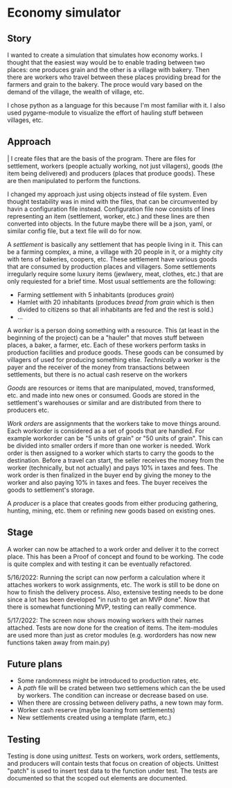 # Economy simulator
## Story
I wanted to create a simulation that simulates how economy works. I thought that the easiest way would be to enable trading between two places: one produces grain and the other is a village with bakery. Then there are workers who travel between these places providing bread for the farmers and grain to the bakery. The proce would vary based on the demand of the village, the wealth of village, etc.

I chose python as a language for this because I'm most familiar with it. I also used pygame-module to visualize the effort of hauling stuff between villages, etc.

## Approach
| I create files that are the basis of the program. There are files for settlement, workers (people actually working, not just villagers), goods (the item being delivered) and producers (places that produce goods). These are then manipulated to perform the functions.

I changed my approach just using objects instead of file system. Even thought testability was in mind with the files, that can be circumvented by havin a configuration file instead. Configuration file now consists of lines representing an item (settlement, worker, etc.) and these lines are then converted into objects. In the future maybe there will be a json, yaml, or similar config file, but a text file will do for now.

A _settlement_ is basically any settlement that has people living in it. This can be a farming complex, a mine, a village with 20 people in it, or a mighty city with tens of bakeries, coopers, etc. These settlement have various goods that are consumed by production places and villagers. Some settlements irregularly require some luxury items (jewlwery, meat, clothes, etc.) that are only requiested for a brief time. Most usual settlements are the following:
- Farming settlement with 5 inhabitants (produces _grain_)
- Hamlet with 20 inhabitants (produces _bread from grain_ which is then divided to citizens so that all inhabitants are fed and the rest is sold.)
- ...

A _worker_ is a person doing something with a resource. This (at least in the beginning of the project) can be a "hauler" that moves stuff between places, a baker, a farmer, etc. Each of these workers perform tasks in production facilities and produce goods. These goods can be consumed by villagers of used for producing something else. _Technically_ a worker is the payer and the receiver of the money from transactions between settlements, but there is no actual cash reserve on the workers

_Goods_ are resources or items that are manipulated, moved, transformed, etc. and made into new ones or consumed. Goods are stored in the settlement's warehouses or similar and are distributed from there to producers etc.

_Work orders_ are assignments that the workers take to move things around. Each workorder is considered as a set of goods that are handled. For example workorder can be "5 units of grain" or "50 units of grain". This can be divided into smaller orders if more than one worker is needed. Work order is then assigned to a worker which starts to carry the goods to the destination. Before a travel can start, the seller receives the money from the worker (technically, but not actually) and pays 10% in taxes and fees. The work order is then finalized in the buyer end by giving the money to the worker and also paying 10% in taxes and fees. The buyer receives the goods to settlement's storage.

A _producer_ is a place that creates goods from either producing gathering, hunting, mining, etc. them or refining new goods based on existing ones.

## Stage
A worker can now be attached to a work order and deliver it to the correct place. This has been a Proof of concept and found to be working. The code is quite complex and with testing it can be eventually refactored.

5/16/2022: Running the script can now perform a calculation where it attaches workers to work assignments, etc. The work is still to be done on how to finish the delivery process. Also, extensive testing needs to be done since a lot has been developed "in rush to get an MVP done". Now that there is somewhat functioning MVP, testing can really commence. 

5/17/2022: The screen now shows mowing workers with their names attached. Tests are now done for the creation of items. The item-modules are used more than just as cretor modules (e.g. wordorders has now new functions taken away from main.py)

## Future plans
- Some randomness might be introduced to production rates, etc.
- A _path_ file will be crated between two settlemens which can the be used by workers. The condition can increase or decrease based on use.
- When there are crossing between delivery paths, a new town may form.
- Worker cash reserve (maybe loaning from settlements)
- New settlements created using a template (farm, etc.)

## Testing
Testing is done using *unittest*. Tests on workers, work orders, settlements, and producers will contain tests that focus on creation of objects. Unittest "patch" is used to insert test data to the function under test. The tests are documented so that the scoped out elements are documented.